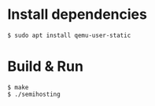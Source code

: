 # Install dependencies

```
$ sudo apt install qemu-user-static
```


# Build & Run

```
$ make
$ ./semihosting
```